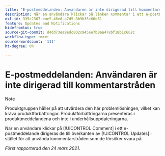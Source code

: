 ```yaml
---
title: "E-postmeddelanden: Användaren är inte dirigerad till kommentarstråden"
description: När en användare klickar på länken Kommentar i ett e-postmeddelande dirigeras de till överkanten av [!UICONTROL Updates] i stället för att använda kommentarstråden som de försöker svara på.
exl-id: 335c2867-eae5-46e8-a7d5-8b9b35e66e31
feature: Updates and Notifications
hidefromtoc: true
source-git-commit: d4dd73ea9edc802c945ee7b8aa478bf18b1c662c
workflow-type: tm+mt
source-wordcount: '111'
ht-degree: 0%

---
```


# E-postmeddelanden: Användaren är inte dirigerad till kommentarstråden

<!--Article created by request-->

>[!NOTE]
>
>Produktgruppen håller på att utvärdera den här problemlösningen, vilket kan kräva produktförbättringar. Produktförbättringarna presenteras i produktmeddelandena och inte i underhållsuppdateringarna.

När en användare klickar på [!UICONTROL Comment] i ett e-postmeddelande dirigeras de till överkanten av [!UICONTROL Updates] i stället för att använda kommentarstråden som de försöker svara på.

_Först rapporterad den 24 mars 2021._
